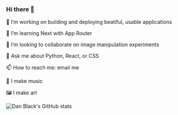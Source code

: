 ### Hi there 👋

🔭 I’m working on building and deploying beatiful, usable applications

🌱 I’m learning Next with App Router

👯 I’m looking to collaborate on image manipulation experiments

💬 Ask me about Python, React, or CSS

📫 How to reach me: email me

🎸 I make music

🖼 I make art

<!--
**dyspop/dyspop** is a ✨ _special_ ✨ repository because its `README.md` (this file) appears on your GitHub profile.

Here are some ideas to get you started:

- 🔭 I’m currently working on ...
- 🌱 I’m currently learning ...
- 👯 I’m looking to collaborate on ...
- 🤔 I’m looking for help with ...
- 💬 Ask me about ...
- 📫 How to reach me: ...
- 😄 Pronouns: ...
- ⚡ Fun fact: ...
-->

![Dan Black's GitHub stats](https://github-readme-stats.vercel.app/api?username=dyspop&count_private=true&include_all_commits=true&show_icons=true&title_color=ffffff&icon_color=f2d9dd&text_color=f0dbd9&bg_color=33,000000,990000,bb3311,ff6622&hide_border=true)


